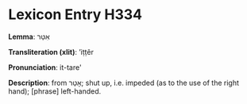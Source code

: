 # Lexicon Entry H334

**Lemma**: אִטֵּר

**Transliteration (xlit)**: ʼiṭṭêr

**Pronunciation**: it-tare'

**Description**:
from אָטַר; shut up, i.e. impeded (as to the use of the right hand); [phrase] left-handed.
